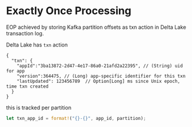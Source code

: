 # Exactly Once Processing

EOP achieved by storing Kafka partition offsets as txn action in Delta Lake transaction log.

Delta Lake has `txn` action
```
{
  "txn": {
    "appId":"3ba13872-2d47-4e17-86a0-21afd2a22395", // (String) uid for app
    "version":364475, // (Long) app-specific identifier for this txn
    "lastUpdated": 123456789  // Option[Long] ms since Unix epoch, time txn created
  }
}
```

this is tracked per partition
```rust
let txn_app_id = format!("{}-{}", app_id, partition);
```